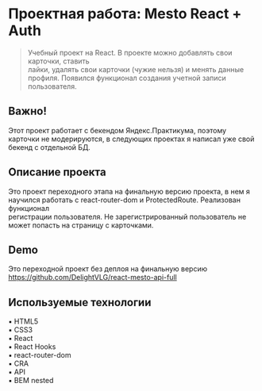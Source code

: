 # Проектная работа: Mesto React + Auth
> Учебный проект на React. В проекте можно добавлять свои карточки, ставить </br>
> лайки, удалять свои карточки (чужие нельзя) и менять данные профиля. Появился функционал создания учетной записи пользователя. </br>
>

## Важно!
Этот проект работает с бекендом Яндекс.Практикума, поэтому карточки не модерируются, в следующих проектах я написал уже свой
бекенд с отдельной БД.

## Описание проекта
Это проект переходного этапа на финальную версию проекта, в нем я научился работать с react-router-dom и ProtectedRoute. Реализован функционал <br/>
регистрации пользователя. Не зарегистрированный пользователь не может попасть на страницу с карточками.
## Demo
Это переходной проект без деплоя на финальную версию https://github.com/DelightVLG/react-mesto-api-full


## Используемые технологии
▪️ HTML5 <br/>
▪️ CSS3 <br/>
▪️ React <br/>
▪️ React Hooks <br/>
▪️ react-router-dom <br/>
▪️ CRA <br/>
▪️ API <br/>
▪️ BEM nested <br/>
